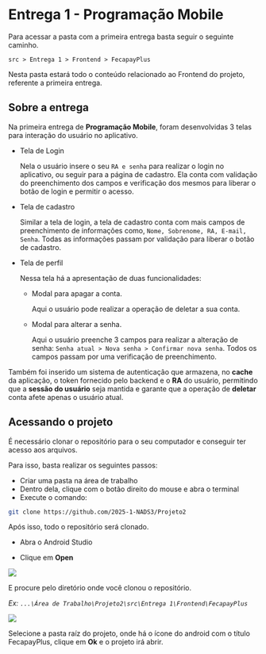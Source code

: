 # Entrega 1 - Programação Mobile 

Para acessar a pasta com a primeira entrega basta seguir o seguinte caminho.

`
src > Entrega 1 > Frontend > FecapayPlus
`

Nesta pasta estará todo o conteúdo relacionado ao Frontend do projeto, referente a primeira entrega.

## Sobre a entrega

Na primeira entrega de **Programação Mobile**, foram desenvolvidas 3 telas para interação do usuário no aplicativo.

- Tela de Login
  
  Nela o usuário insere o seu `RA e senha` para realizar o login no aplicativo, ou seguir para a página de cadastro. Ela conta com validação do preenchimento dos campos e verificação dos mesmos para liberar o botão de login e permitir o acesso.

- Tela de cadastro

  Similar a tela de login, a tela de cadastro conta com mais campos de preenchimento de informações como, `Nome, Sobrenome, RA, E-mail, Senha`. Todas as informações passam por validação para liberar o botão de cadastro.

- Tela de perfil

  Nessa tela há a apresentação de duas funcionalidades:
  
  - Modal para apagar a conta.
    
    Aqui o usuário pode realizar a operação de deletar a sua conta.
    
  - Modal para alterar a senha.
 
    Aqui o usuário preenche 3 campos para realizar a alteração de senha: `Senha atual > Nova senha > Confirmar nova senha`. Todos os campos passam por uma verificação de preenchimento.

Também foi inserido um sistema de autenticação que armazena, no **cache** da aplicação, o token fornecido pelo backend e o **RA** do usuário, permitindo que a **sessão do usuário** seja mantida e garante que a operação de **deletar** conta afete apenas o usuário atual.
    
  

## Acessando o projeto

É necessário clonar o repositório para o seu computador e conseguir ter acesso aos arquivos. 

Para isso, basta realizar os seguintes passos:

- Criar uma pasta na área de trabalho
- Dentro dela, clique com o botão direito do mouse e abra o terminal
- Execute o comando: 
```bash
git clone https://github.com/2025-1-NADS3/Projeto2
```

Após isso, todo o repositório será clonado.

- Abra o Android Studio


- Clique em **Open**


![](https://i.imgur.com/57QFNyH.png)

E procure pelo diretório onde você clonou o repositório.

*Ex: `...\Área de Trabalho\Projeto2\src\Entrega 1\Frontend\FecapayPlus`*

![](https://i.imgur.com/YqNwB6O.png)

Selecione a pasta raíz do projeto, onde há o ícone do android com o título FecapayPlus, clique em **Ok** e o projeto irá abrir.
